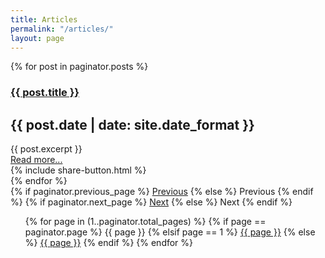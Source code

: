 ```yaml
---
title: Articles
permalink: "/articles/"
layout: page
---
```



<section class="section">
  <div class="container">
    {% for post in paginator.posts %}
      <article class="media">
        <div class="media-content">
          <h1 class="title">
            <a href="{{ post.url | absolute_url }}">{{ post.title }}</a>
          </h1>
          <h2 class="subtitle">
            {{ post.date | date: site.date_format }}
          </h2>
          <div class="content">
            <div class="field">
              {{ post.excerpt }}
            </div>
            <div class="field">
              <div class="level">
                <div class="level-left">
                  <a class="button is-secondary" href="{{ post.url | absolute_url }}">Read more...</a>
                </div>
                <div class="level-right">
                  {% include share-button.html %}
                </div>
              </div>
            </div>
          </div>
        </div>
      </article>
    {% endfor %}
  </div>
</section>

<section class="section">
  <div class="container">
    <nav class="pagination is-centered" role="navigation" aria-label="pagination">
      {% if paginator.previous_page %}
        <a href="{{ paginator.previous_page_path }}" class="pagination-previous">Previous</a>
      {% else %}
        <a class="pagination-previous" disabled>Previous</a>
      {% endif %}
      {% if paginator.next_page %}
        <a href="{{ paginator.next_page_path }}" class="pagination-next">Next</a>
      {% else %}
        <a class="pagination-next" disabled>Next</a>
      {% endif %}
      <ul class="pagination-list">
        {% for page in (1..paginator.total_pages) %}
          {% if page == paginator.page %}
            <a class="pagination-link is-current">{{ page }}</a>
          {% elsif page == 1 %}
            <a class="pagination-link" href="{{ paginator.previous_page_path | prepend: site.baseurl | replace: '//', '/' }}">{{ page }}</a>
          {% else %}
            <a class="pagination-link" href="{{ site.paginate_path | prepend: site.baseurl | replace: '//', '/' | replace: ':num', page }}">{{ page }}</a>
          {% endif %}
        {% endfor %}
      </ul>
    </nav>
  </div>
</section>